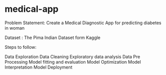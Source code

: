 # medical-app
Problem Statement:
Create a Medical Diagnostic App for predicting diabetes in woman

Dataset :
The Pima Indian Dataset form Kaggle

Steps to follow:

Data Exploration
Data Cleaning
Exploratory data analysis
Data Pre Processing
Model fitting and evaluation
Model Optimization
Model Interpretation
Model Deployment
